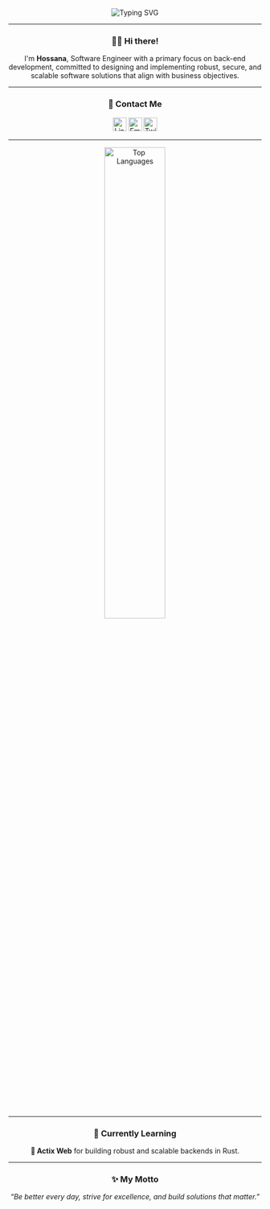 <div align="center">
    <img src="https://readme-typing-svg.herokuapp.com?size=32&duration=5500&color=164C78&vCenter=true&center=true&width=460&lines=Java+Back-end+Engineer" alt="Typing SVG">
</div>

---

<h3 align="center">👋🏽 Hi there!</h2>
<p align="center">
I'm <b>Hossana</b>, 
Software Engineer with a primary focus on back-end development, committed to designing and implementing robust, secure, and scalable software solutions that align with business objectives.
</p>

---

<h3 align="center">🔗 Contact Me</h2>
<p align="center">
    <a href="https://www.linkedin.com/in/hossanadev/"><img src="https://img.shields.io/badge/LinkedIn-164C78?style=plastic&logo=linkedin" height=27 alt="LinkedIn"></a>
    <a href="mailto:hossanadev@gmail.com"><img src="https://img.shields.io/badge/Email-164C78?style=plastic&logo=gmail" height=27 alt="Email"></a>
    <a href="https://twitter.com/hossanadev"><img src="https://img.shields.io/badge/Twitter-164C78?&style=plastic&logo=X" height=27 alt="Twitter"></a> 
</p>

---
<div align="center">
    <img src="https://github-readme-stats.vercel.app/api/top-langs/?username=hossanadev&layout=compact&theme=react&langs_count=8" alt="Top Languages" width="49%">
</div>

---

<h3 align="center">🌱 Currently Learning</h2>
<p align="center">
    <b>🔹 Actix Web</b> for building robust and scalable backends in Rust.<br>
</p>

---

<h3 align="center">✨ My Motto</h2>
<p align="center">
    <i>“Be better every day, strive for excellence, and build solutions that matter.”</i>
</p>
